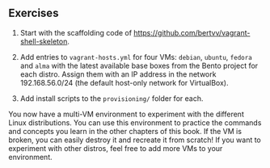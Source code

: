 ## Exercises

1. Start with the scaffolding code of <https://github.com/bertvv/vagrant-shell-skeleton>.

2. Add entries to `vagrant-hosts.yml` for four VMs: `debian`, `ubuntu`, `fedora` and `alma` with the latest available base boxes from the Bento project for each distro. Assign them with an IP address in the network 192.168.56.0/24 (the default host-only network for VirtualBox).

3. Add install scripts to the `provisioning/` folder for each.

You now have a multi-VM environment to experiment with the different Linux distributions. You can use this environment to practice the commands and concepts you learn in the other chapters of this book. If the VM is broken, you can easily destroy it and recreate it from scratch! If you want to experiment with other distros, feel free to add more VMs to your environment.

